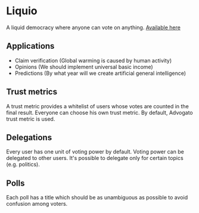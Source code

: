 # Liquio

A liquid democracy where anyone can vote on anything. [Available here](https://www.liqu.io)

## Applications

  * Claim verification (Global warming is caused by human activity)
  * Opinions (We should implement universal basic income)
  * Predictions (By what year will we create artificial general intelligence)


## Trust metrics

A trust metric provides a whitelist of users whose votes are counted in the final result. Everyone can choose his own trust metric. By default, Advogato trust metric is used.

## Delegations

Every user has one unit of voting power by default. Voting power can be delegated to other users. It's possible to delegate only for certain topics (e.g. politics).

## Polls

Each poll has a title which should be as unambiguous as possible to avoid confusion among voters.